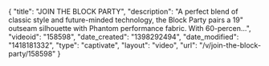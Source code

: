 {
    "title": "JOIN THE BLOCK PARTY",
    "description": "A perfect blend of classic style and future-minded technology, the Block Party pairs a 19\" outseam silhouette with Phantom performance fabric. With 60-percen...",
    "videoid": "158598",
    "date_created": "1398292494",
    "date_modified": "1418181332",
    "type": "captivate",
    "layout": "video",
    "url": "\/v\/join-the-block-party\/158598"
}